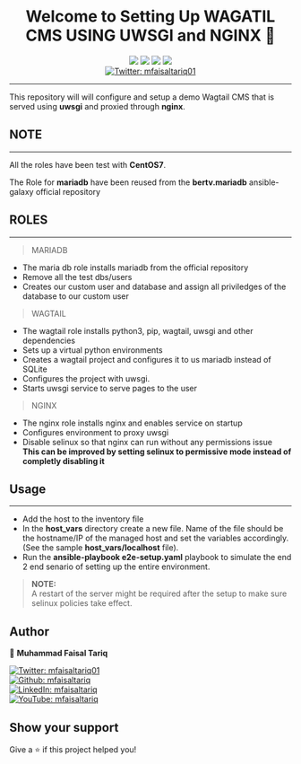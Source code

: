 # 
<h1 align="center">Welcome to Setting Up WAGATIL CMS USING UWSGI and NGINX 👋</h1>
<p align="center">
  <img src="https://img.shields.io/badge/ANSIBLE-EE0000?labelColor=EE0000&color=grey&logo=Ansible&style=social%22" />
  <img src="https://img.shields.io/badge/PYTHON-3776AB?labelColor=ffffff&color=grey&logo=Python&style=social%22" />
  <img src="https://img.shields.io/badge/DJANGO-3776AB?labelColor=092E20&color=grey&logo=Django&style=social%22" />
  <img src="https://img.shields.io/badge/NGINX-269539?labelColor=ffffff&color=grey&logo=NGINX&style=social%2" />
  </br>
  <a href="https://twitter.com/mfaisaltariq01" target="_blank">
    <img alt="Twitter: mfaisaltariq01" src="https://img.shields.io/twitter/follow/mfaisaltariq01.svg?style=social" />
  </a>
</p>

------

This repository will will configure and setup a demo Wagtail CMS that is served using **uwsgi** and proxied through **nginx**.

## NOTE
------------
All the roles have been test with **CentOS7**.

The Role for **mariadb** have been reused from the **bertv.mariadb** ansible-galaxy official repository

## ROLES
------------
> MARIADB

- The maria db role installs mariadb from the official repository </br>
- Remove all the test dbs/users </br>
- Creates our custom user and database and assign all priviledges of the database to our custom user

> WAGTAIL

- The wagtail role installs python3, pip, wagtail, uwsgi and other dependencies </br>
- Sets up a virtual python environments </br>
- Creates a wagtail project and configures it to us mariadb instead of SQLite </br>
- Configures the project with uwsgi. </br>
- Starts uwsgi service to serve pages to the user </br>

> NGINX

- The nginx role installs nginx and enables service on startup </br>
- Configures environment to proxy uwsgi </br>
- Disable selinux so that nginx can run without any permissions issue </br>
**This can be improved by setting selinux to permissive mode instead of completly disabling it**

## Usage
--------------

- Add the host to the inventory file </br>
- In the **host_vars** directory create a new file. Name of the file should be the hostname/IP of the managed host and set the variables accordingly. (See the sample **host_vars/localhost** file). </br>
- Run the **ansible-playbook e2e-setup.yaml** playbook to simulate the end 2 end senario of setting up the entire environment.

> **NOTE:** </br>
A restart of the server might be required after the setup to make sure selinux policies take effect.

## Author

👤 **Muhammad Faisal Tariq**

<p>
  <a href="https://twitter.com/mfaisaltariq01" target="_blank">
    <img alt="Twitter: mfaisaltariq01" src="https://img.shields.io/badge/Twitter%20%20%20-Follow-13324B?logoWidth=24&labelColor=13324B&color=grey&logo=Twitter&style=social%22" />
  </a>
  </br>
  <a href="https://github.com/mfaisaltariq" target="_blank">
    <img alt="Github: mfaisaltariq" src="https://img.shields.io/badge/GitHub-Follow-181717?logoWidth=24&labelColor=181717&color=grey&logo=GitHub&style=social%22" />
  </a>
  </br>
  <a href="https://linkedin.com/in/mfaisaltariq" target="_blank">
    <img alt="LinkedIn: mfaisaltariq" src="https://img.shields.io/badge/LinkedIn-Follow-0077b5?labelColor=0077b5&color=grey&logo=LinkedIn&style=social%22" />
  </a>
  </br>
  <a href="https://www.youtube.com/c/DesktopDev_mfaisaltariq" target="_blank">
    <img alt="YouTube: mfaisaltariq" src="https://img.shields.io/badge/YouTube-Subscribe-FF0000?labelColor=FF0000&color=grey&logo=YouTube&style=social%22" />
  </a>
</p>

## Show your support

Give a ⭐️ if this project helped you!



